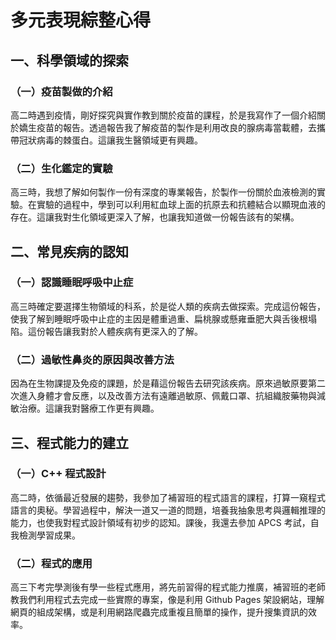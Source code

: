 # 多元表現綜整心得
## 一、科學領域的探索  
### （一）疫苗製做的介紹
高二時遇到疫情，剛好探究與實作教到關於疫苗的課程，於是我寫作了一個介紹關於嬌生疫苗的報告。透過報告我了解疫苗的製作是利用改良的腺病毒當載體，去攜帶冠狀病毒的棘蛋白。這讓我生醫領域更有興趣。

### （二）生化鑑定的實驗
高三時，我想了解如何製作一份有深度的專業報告，於製作一份關於血液檢測的實驗。在實驗的過程中，學到可以利用紅血球上面的抗原去和抗體結合以顯現血液的存在。這讓我對生化領域更深入了解，也讓我知道做一份報告該有的架構。

## 二、常見疾病的認知
### （一）認識睡眠呼吸中止症
高三時確定要選擇生物領域的科系，於是從人類的疾病去做探索。完成這份報告，使我了解到睡眠呼吸中止症的主因是體重過重、扁桃腺或懸雍垂肥大與舌後根塌陷。這份報告讓我對於人體疾病有更深入的了解。
### （二）過敏性鼻炎的原因與改善方法
因為在生物課提及免疫的課題，於是藉這份報告去研究該疾病。原來過敏原要第二次進入身體才會反應，以及改善方法有遠離過敏原、佩戴口罩、抗組織胺藥物與減敏治療。這讓我對醫療工作更有興趣。
## 三、程式能力的建立
### （一）C++ 程式設計
高二時，依循最近發展的趨勢，我參加了補習班的程式語言的課程，打算一窺程式語言的奧秘。學習過程中，解決一道又一道的問題，培養我抽象思考與邏輯推理的能力，也使我對程式設計領域有初步的認知。課後，我還去參加 APCS 考試，自我檢測學習成果。
### （二）程式的應用
高三下考完學測後有學一些程式應用，將先前習得的程式能力推廣，補習班的老師教我們利用程式去完成一些實際的專案，像是利用 Github Pages 架設網站，理解網頁的組成架構，或是利用網路爬蟲完成重複且簡單的操作，提升搜集資訊的效率。
